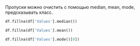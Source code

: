 Пропуски можно очистить с помощью median, mean, mode, предсказывать класс.

``` python
df.fillna(df['Values'].median()) 
```

``` python
df.fillna(df['Values'].mean())  
```

``` python
df.fillna(df['Values'].mode()[0])  
```


